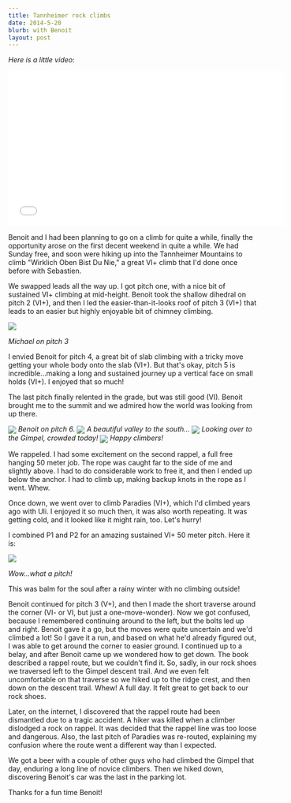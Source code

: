 ```yaml
---
title: Tannheimer rock climbs
date: 2014-5-20
blurb: with Benoit
layout: post
---
```


_Here is a little video_:

<iframe width="560" height="315" src="//www.youtube.com/embed/TyFrS7JqQqI"
frameborder="0" allowfullscreen></iframe>

Benoit and I had been planning to go on a climb for quite a while, finally the
opportunity arose on the first decent weekend in quite a while. We had Sunday
free, and soon were hiking up into the Tannheimer Mountains to climb "Wirklich
Oben Bist Du Nie," a great VI+ climb that I'd done once before with Sebastien.

We swapped leads all the way up. I got pitch one, with a nice bit of sustained
VI+ climbing at mid-height. Benoit took the shallow dihedral on pitch 2 (VI+),
and then I led the easier-than-it-looks roof of pitch 3 (VI+) that leads to an
easier but highly enjoyable bit of chimney climbing.

<a href="http://www.flickr.com/photos/ripsawridge/14253964806/"><img
align="center" src="http://farm3.static.flickr.com/2904/14253964806_cc7854c79b_b.jpg"></a>

<i>Michael on pitch 3</i>

I envied Benoit for pitch 4, a great bit of slab climbing with a tricky move
getting your whole body onto the slab (VI+). But that's okay, pitch 5 is
incredible...making a long and sustained journey up a vertical face on small
holds (VI+). I enjoyed that so much!

The last pitch finally relented in the grade, but was still good (VI). Benoit
brought me to the summit and we admired how the world was looking from up there.

<a href="http://www.flickr.com/photos/ripsawridge/14090432069/"><img
align="center" src="http://farm6.static.flickr.com/5583/14090432069_8f667a489e_b.jpg"></a>
<i>Benoit on pitch 6.</i>
<a href="http://www.flickr.com/photos/ripsawridge/14276645034/"><img
align="center" src="http://farm6.static.flickr.com/5478/14276645034_19ae502f21_b.jpg"></a>
<i>A beautiful valley to the south...</i>
<a href="http://www.flickr.com/photos/ripsawridge/14090430928/"><img
align="center" src="http://farm4.static.flickr.com/3800/14090430928_baee28679e_b.jpg"></a>
<i>Looking over to the Gimpel, crowded today!</i>
<a href="http://www.flickr.com/photos/ripsawridge/14090474890/"><img 
align="center"
src="http://farm6.static.flickr.com/5495/14090474890_16fdc37d9a_b.jpg"></a>
<i>Happy climbers!</i>

We rappeled. I had some excitement on the second rappel, a full free hanging 50
meter job. The rope was caught far to the side of me and slightly above. I had
to do considerable work to free it, and then I ended up below the anchor. I had
to climb up, making backup knots in the rope as I went. Whew.

Once down, we went over to climb Paradies (VI+), which I'd climbed years ago
with Uli. I enjoyed it so much then, it was also worth repeating. It was getting
cold, and it looked like it might rain, too. Let's hurry!

I combined P1 and P2 for an amazing sustained VI+ 50 meter pitch. Here it is:

<a href="http://www.flickr.com/photos/ripsawridge/14297279473/"><img
align="center" src="http://farm6.static.flickr.com/5032/14297279473_1e41451816_b.jpg"></a>

<i>Wow...what a pitch!</i>

This was balm for the soul after a rainy winter with no climbing outside!

Benoit continued for pitch 3 (V+), and then I made the short traverse around the
corner (VI- or VI, but just a one-move-wonder). Now we got confused, because I
remembered continuing around to the left, but the bolts led up and right. Benoit
gave it a go, but the moves were quite uncertain and we'd climbed a lot! So I
gave it a run, and based on what he'd already figured out, I was able to get
around the corner to easier ground. I continued up to a belay, and after Benoit
came up we wondered how to get down. The book described a rappel route, but we
couldn't find it. So, sadly, in our rock shoes we traversed left to the Gimpel
descent trail. And we even felt uncomfortable on that traverse so we hiked up to
the ridge crest, and then down on the descent trail. Whew! A full day. It felt
great to get back to our rock shoes.

Later, on the internet, I discovered that the rappel route had been dismantled
due to a tragic accident. A hiker was killed when a climber dislodged a rock on
rappel. It was decided that the rappel line was too loose and dangerous. Also,
the last pitch of Paradies was re-routed, explaining my confusion where the
route went a different way than I expected.

We got a beer with a couple of other guys who had climbed the Gimpel that day,
enduring a long line of novice climbers. Then we hiked down, discovering
Benoit's car was the last in the parking lot.

Thanks for a fun time Benoit!




